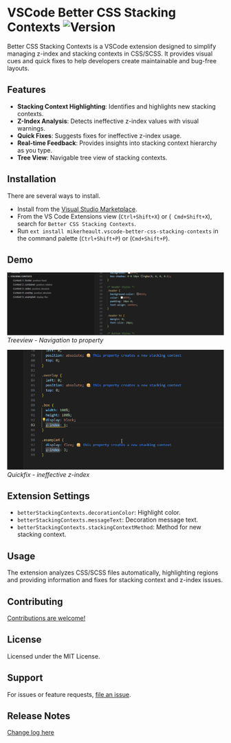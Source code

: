 # VSCode Better CSS Stacking Contexts ![Version](https://img.shields.io/visual-studio-marketplace/v/mikerheault.vscode-better-css-stacking-contexts)

Better CSS Stacking Contexts is a VSCode extension designed to simplify managing z-index and stacking contexts in CSS/SCSS. It provides visual cues and quick fixes to help developers create maintainable and bug-free layouts.

## Features

- **Stacking Context Highlighting**: Identifies and highlights new stacking contexts.
- **Z-Index Analysis**: Detects ineffective z-index values with visual warnings.
- **Quick Fixes**: Suggests fixes for ineffective z-index usage.
- **Real-time Feedback**: Provides insights into stacking context hierarchy as you type.
- **Tree View**: Navigable tree view of stacking contexts.

## Installation
There are several ways to install.
* Install from the [Visual Studio Marketplace](https://marketplace.visualstudio.com/items?itemName=mikerheault.vscode-better-css-stacking-contexts).
* From the VS Code Extensions view (`Ctrl+Shift+X`) or (` Cmd+Shift+X`), search for `Better CSS Stacking Contexts`.
* Run `ext install mikerheault.vscode-better-css-stacking-contexts` in the command palette (`Ctrl+Shift+P`) or (`Cmd+Shift+P`).

## Demo

![Treeview Navigation](https://raw.githubusercontent.com/mrheault/vscode-better-css-stacking-contexts/main/images/Treeview-dark.gif)
*Treeview - Navigation to property*

![Quickfix Example](https://raw.githubusercontent.com/mrheault/vscode-better-css-stacking-contexts/main/images/quickfix-dark.gif)
*Quickfix - ineffective z-index*

## Extension Settings

- `betterStackingContexts.decorationColor`: Highlight color.
- `betterStackingContexts.messageText`: Decoration message text.
- `betterStackingContexts.stackingContextMethod`: Method for new stacking context.

## Usage

The extension analyzes CSS/SCSS files automatically, highlighting regions and providing information and fixes for stacking context and z-index issues.

## Contributing

[Contributions are welcome!](https://github.com/mrheault/vscode-better-css-stacking-contexts/pulls)

## License

Licensed under the MIT License.

## Support

For issues or feature requests, [file an issue](https://github.com/mrheault/vscode-better-css-stacking-contexts/issues).

## Release Notes

[Change log here](https://github.com/mrheault/vscode-better-css-stacking-contexts/blob/main/CHANGELOG.md)
